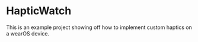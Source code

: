 # HapticWatch
This is an example project showing off how to implement custom haptics on a wearOS device.
